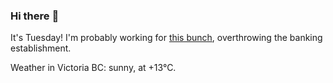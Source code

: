 ### Hi there :wave:

It's Tuesday! I'm probably working for [this bunch](https://github.com/kohofinancial), overthrowing the banking establishment.

Weather in Victoria BC: sunny, at +13°C.
